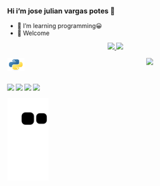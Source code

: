 ### Hi i’m jose julian vargas potes 👋


- 🌱 I’m learning programming😀
- 🤗 Welcome

<div align="center">
  <a href="https://github.com/Dillinger2">
  <img height="180em" src="https://github-readme-stats.vercel.app/api?username=Dillinger2&show_icons=true&theme=dark&include_all_commits=true&count_private=true"/>
  <img height="180em" src="https://github-readme-stats.vercel.app/api/top-langs/?username=Dillinger2&layout=compact&langs_count=7&theme=dracula"/>
</div>
  
  <div style="display: inline_block"><br>
    
  <img align="center" alt="rafa-Python" height="30" width="40" src="https://raw.githubusercontent.com/devicons/devicon/master/icons/python/python-original.svg"/>
  <img align="right"width="180"src="https://w0.peakpx.com/wallpaper/979/880/HD-wallpaper-f-i-r-e-tsuna-glow-guy-katekyo-hitman-reborn-khr-vongola-reborn-flame-tsunayoshi-sawada-anime-handsome-light-sawada-tsunayoshi-male-fire-boy-sawada-blaze.jpg"/>

</div>
  
##
  
  <div> 
  <a href="https://www.youtube.com/channel/UCis4cweoB4df2FKrVFlqadg" target="_blank"><img src="https://img.shields.io/badge/YouTube-FF0000?style=for-the-badge&logo=youtube&logoColor=white" target="_blank"></a>
 	<a href="https://www.twitch.tv/zenloka2" target="_blank"><img src="https://img.shields.io/badge/Twitch-9146FF?style=for-the-badge&logo=twitch&logoColor=white" target="_blank"></a>
  <a href = "mailto:jjvargas.potes@gmail.com"><img src="https://img.shields.io/badge/-Gmail-%23333?style=for-the-badge&logo=gmail&logoColor=white" target="_blank"></a>
  <a href="https://www.linkedin.com/in/josé-julián-vargas-potes-080b1623a/" target="_blank"><img src="https://img.shields.io/badge/-LinkedIn-%230077B5?style=for-the-badge&logo=linkedin&logoColor=white" target="_blank"></a> 
 
  ![Snake animation](https://github.com/rafaballerini/rafaballerini/blob/output/github-contribution-grid-snake.svg)
 
</div>
